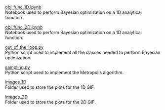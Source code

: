 [obj_func_1D.ipynb](./obj_func_1D.ipynb) \
Notebook used to perform Bayesian optimization on a 1D analytical function.

[obj_func_2D.ipynb](./obj_func_2D.ipynb) \
Notebook used to perform Bayesian optimization on a 1D analytical function.

[out_of_the_loop.py](./out_of_the_loop.py) \
Python script used to implement all the classes needed to perform Bayesian optimization.

[sampling.py](./sampling.py) \
Python script used to implement the Metropolis algorithm.

[images_1D](./images_1D) \
Folder used to store the plots for the 1D GIF.

[images_2D](./images_2D) \
Folder used to store the plots for the 2D GIF.
